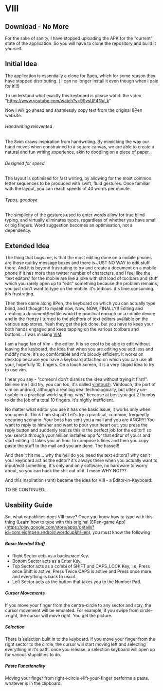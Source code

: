 # VIII

## Download - No More

For the sake of sanity, I have stopped uploading the APK for the "current" state of the application. So you will have to clone the repository and build it yourself.

## Initial Idea

The application is essentially a clone for 8pen, which for some reason they have stopped distributing. ( I can no longer install it even though when i paid for it!!!)

To understand what exactly this keyboard is please watch the video "https://www.youtube.com/watch?v=99vsUF4NuLk"

Now I will go ahead and shamlessly copy text from the original 8Pen website.

###### Handwriting reinvented
The 8vim draws inspiration from handwriting. By mimicking the way our hand moves when constrained to a square canvas, we are able to create a natural and fun writing experience, akin to doodling on a piece of paper.

###### Designed for speed
The layout is optimised for fast writing, by allowing for the most common letter sequences to be produced with swift, fluid gestures. Once familiar with the layout, you can reach speeds of 40 words per minute.

###### Typos, goodbye
The simplicity of the gestures used to enter words allow for true blind typing, and virtually eliminates typos, regardless of whether you have small or big fingers. Word suggestion becomes an optimisation, not a dependency.

## Extended Idea

The thing that bugs me, is that the most editing done on a mobile phones are those quirky message boxes and there is JUST NO WAY to edit stuff there.
And it is beyond frustrating to try and create a document on a mobile phone if it has more than twitter number of characters, and I feel like the 'text editors' for the mobile are like a joke with shit load of toolbars and stuff which you rarely open up to "edit" something because the problem remains, you just don't want to type on the mobile. it's tedious. it's time consuming. it's frustrating.

Then there came along 8Pen, the keyboard on which you can actually type blind, and I thought to myself now, Now, NOW, FINALLY!! Editing and creating a document/textfile would be practical enough on a mobile device and in the frenzy I turned to the plethora of text editors available on the various app stores. Yeah they get the job done, but you have to keep your both hands engaged and keep tapping on the various toolbars and buttons... I was missing [VIM](http://www.vim.org/).

I am a huge fan of Vim - the editor. It is so cool to be able to edit without leaving the keyboard, the idea that when you are editing you add less and modify more, it's so comfortable and it's bloody efficient. It works on desktop because you have a keyboard attached on which you can use all your, hopefully 10, fingers. On a touch screen, it is a very stupid idea to try to use vim.

I hear you say - "comeon! don't dismiss the idea without trying it first!". Believe me I did try, you can too, it's called [vimtouch](https://github.com/momodalo/vimtouch). Vimtouch, the port of vim on android, although a real big deal technologically, but utterly un-usable in a practical world setting. why? because at best you got 2 thumbs to do the job of a total 10 fingers. it's highly inefficient.

No matter what editor you use it has one basic issue, it works only when you open it. Think I am stupid? Let's try a practical, common, frequently occuring scenario. Your boss has sent you a mail and you are ANGRY! You want to reply to him/her and want to pour your heart out. you press the reply button and suddenly realize this is the perfect job for the editor!! so you search through your million installed app for that editor of yours and start editing. it takes you an hour to compose 5 lines and then you copy paste the stuff to the mail and you are done. The hassel!! 

And then it hit me... why the hell do you need the text editors? why can't your keyboard act as the editor? it's always there when you actually want to input/edit something, it's only and only software, no hardware to worry about, so you can hack the shit out of it. I mean WHY NOT??

And this inspiration (rant) became the idea for VIII - a Editor-in-Keyboard.

TO BE CONTINUED...

## Usability Guide

So, what capablities does VIII have?
Once you know how to type with this thing (Learn how to type with this original [8Pen-game App] (https://play.google.com/store/apps/details?id=com.eightpen.android.wordcup&hl=en), you must know the following 

##### Basic Needed Stuff

- Right Sector acts as a backspace Key.
- Bottom Sector acts as a Enter Key.
- Top Sector acts as a combi of SHIFT and CAPS_LOCK Key, i.e, Press once Shift is active, Press Twice CAPS is active and Press once more and everything is back to usual.
- Left Sector acts as the button that takes you to the Number Pad.

##### Cursor Movements 
If you move your finger from the centre-circle to any sector and stay, the cursor movement will be emulated. For example, if you swipe from circle->right, the cursor will move right. You get the picture.

##### Selection
There is selection built in to the keyboard. if you move your finger from the right sector to the circle, the cursor will start moving left and selecting everything in it's path. once you release, a selection keyboard will open up for various stupidities to do.

##### Paste Functionality
Moving your finger from right->circle->lift-your-finger performs a paste. whatever is in the clipboard.

